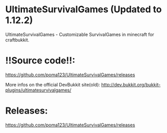 UltimateSurvivalGames (Updated to 1.12.2)
=====================
UltimateSurvivalGames - Customizable SurvivalGames in minecraft for craftbukkit.

# !!Source code!!:
https://github.com/poma123/UltimateSurvivalGames/releases

More infos on the official DevBukkit site(old): http://dev.bukkit.org/bukkit-plugins/ultimatesurvivalgames/
# Releases:
https://github.com/poma123/UltimateSurvivalGames/releases


